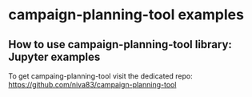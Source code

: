 # campaign-planning-tool examples
## How to use campaign-planning-tool library: Jupyter examples
To get campaing-planning-tool visit the dedicated repo: https://github.com/niva83/campaign-planning-tool


